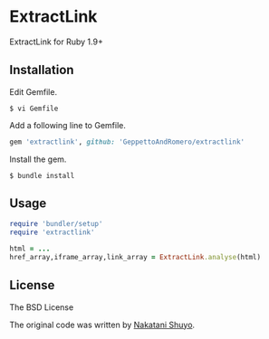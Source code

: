 # ExtractLink

ExtractLink for Ruby 1.9+

## Installation

Edit Gemfile.

    $ vi Gemfile

Add a following line to Gemfile.

```ruby
gem 'extractlink', github: 'GeppettoAndRomero/extractlink'
```

Install the gem.

    $ bundle install

## Usage

```ruby
require 'bundler/setup'
require 'extractlink'

html = ...
href_array,iframe_array,link_array = ExtractLink.analyse(html)

```

## License

The BSD License

The original code was written by [Nakatani Shuyo](http://labs.cybozu.co.jp/blog/nakatani/2007/09/web_1.html).


